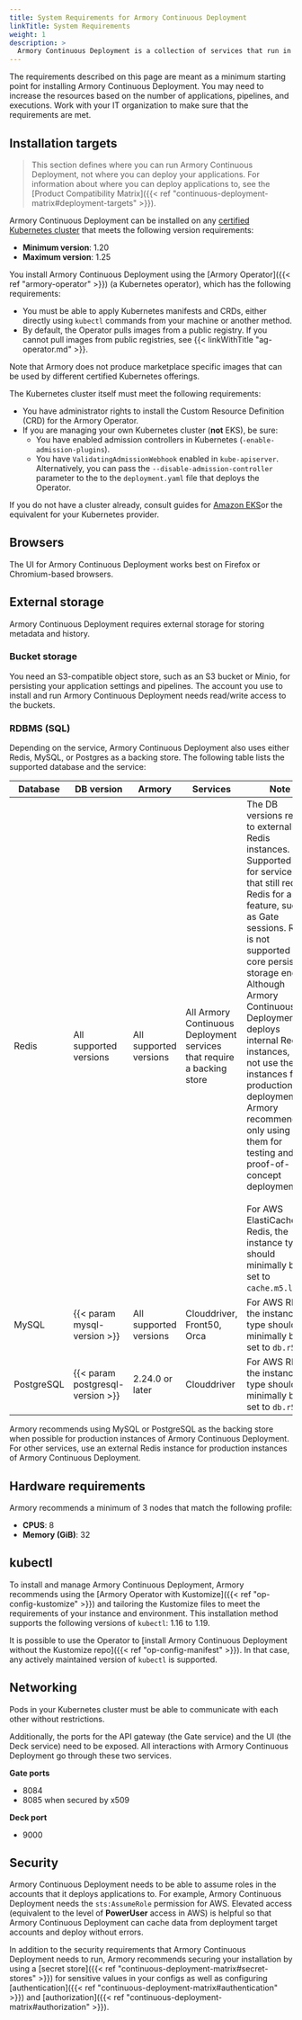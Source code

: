 ```yaml
---
title: System Requirements for Armory Continuous Deployment
linkTitle: System Requirements
weight: 1
description: >
  Armory Continuous Deployment is a collection of services that run in a Kubernetes cluster. In addition to the cluster, other requirements, such as storage, need to be met to run Armory Continuous Deployment for production environments.
---
```


The requirements described on this page are meant as a minimum starting point for installing Armory Continuous Deployment. You may need to increase the resources based on the number of applications, pipelines, and executions. Work with your IT organization to make sure that the requirements are met.

## Installation targets

> This section defines where you can run Armory Continuous Deployment, not where you can deploy your applications. For information about where you can deploy applications to, see the [Product Compatibility Matrix]({{< ref "continuous-deployment-matrix#deployment-targets" >}}).

Armory Continuous Deployment can be installed on any [certified Kubernetes cluster](https://www.cncf.io/certification/software-conformance/) that meets the following version requirements:

* **Minimum version**: 1.20
* **Maximum version**: 1.25
<!-- track EKS versions -->

You install Armory Continuous Deployment using the [Armory Operator]({{< ref "armory-operator" >}}) (a Kubernetes operator), which has the following requirements:

- You must be able to apply Kubernetes manifests and CRDs, either directly using `kubectl` commands from your machine or another method.
- By default, the Operator pulls images from a public registry. If you cannot pull images from public registries, see {{< linkWithTitle "ag-operator.md" >}}.

Note that Armory does not produce marketplace specific images that can be used by different certified Kubernetes offerings.

The Kubernetes cluster itself must meet the following requirements:

* You have administrator rights to install the Custom Resource Definition (CRD) for the Armory Operator.
* If you are managing your own Kubernetes cluster (**not** EKS), be sure:
   * You have enabled admission controllers in Kubernetes (`-enable-admission-plugins`).
   * You have `ValidatingAdmissionWebhook` enabled in `kube-apiserver`. Alternatively, you can pass the `--disable-admission-controller` parameter to the to the `deployment.yaml` file that deploys the Operator.

If you do not have a cluster already, consult guides for [Amazon EKS](https://docs.aws.amazon.com/eks/latest/userguide/getting-started-console.html)or the equivalent for your Kubernetes provider.

## Browsers

The UI for Armory Continuous Deployment works best on Firefox or Chromium-based browsers.

## External storage

Armory Continuous Deployment requires external storage for storing metadata and history.

### Bucket storage

You need an S3-compatible object store, such as an S3 bucket or Minio, for persisting your application settings and pipelines. The account you use to install and run Armory Continuous Deployment needs read/write access to the buckets.

### RDBMS (SQL)

Depending on the service, Armory Continuous Deployment also uses either Redis, MySQL, or Postgres as a backing store. The following table lists the supported database and the  service:

| Database | DB version             | Armory                 | Services                                  | Note                                                                                                                       |
| -------- | ---------------------- | ---------------------- | --------------------------------------------------- | -------------------------------------------------------------------------------------------------------------------------- |
| Redis    | All supported versions | All supported versions | All Armory Continuous Deployment services that require a backing store | The DB versions refer to external Redis instances. Supported only for services that still require Redis for a feature, such as Gate sessions. Redis is not supported as a core persistent storage engine. Although Armory Continuous Deployment deploys internal Redis instances, do not use these instances for production deployments. Armory recommends only using them for testing and proof-of-concept deployments. <br/><br/> For AWS ElastiCache for Redis, the instance type should minimally be set to `cache.m5.large`. |
| MySQL    | {{< param mysql-version >}}  | All supported versions | Clouddriver, Front50, Orca                          | For AWS RDS, the instance type should minimally be set to `db.r5`.                                                                                                                           |
| PostgreSQL    | {{< param postgresql-version >}}  | 2.24.0 or later | Clouddriver                          | For AWS RDS, the instance type should minimally be set to `db.r5`.                                                                                                                           |

Armory recommends using MySQL or PostgreSQL as the backing store when possible for production instances of Armory Continuous Deployment. For other services, use an external Redis instance for production instances of Armory Continuous Deployment.

## Hardware requirements

Armory recommends a minimum of 3 nodes that match the following profile:

* **CPUS**: 8
* **Memory (GiB)**: 32

## kubectl

To install and manage Armory Continuous Deployment, Armory recommends using the [Armory Operator with Kustomize]({{< ref "op-config-kustomize" >}}) and tailoring the Kustomize files to meet the requirements of your instance and environment. This installation method supports the following versions of `kubectl`: 1.16 to 1.19.
<!-- this is cause of the go-yaml bug: https://github.com/kubernetes-sigs/kustomize/issues/3605 -->

It is possible to use the Operator to [install Armory Continuous Deployment without the Kustomize repo]({{< ref "op-config-manifest" >}}). In that case, any actively maintained version of `kubectl` is supported.

## Networking

Pods in your Kubernetes cluster must be able to communicate with each other without restrictions.

Additionally, the ports for the API gateway (the Gate service) and the UI (the Deck service) need to be exposed. All interactions with Armory Continuous Deployment go through these two services.

**Gate ports**

* 8084
* 8085 when secured by x509

**Deck port**

* 9000

## Security

Armory Continuous Deployment needs to be able to assume roles in the accounts that it deploys applications to. For example, Armory Continuous Deployment needs the `sts:AssumeRole` permission for AWS. Elevated access (equivalent to the level of **PowerUser** access in AWS) is helpful so that Armory Continuous Deployment can cache data from deployment target accounts and deploy without errors.

In addition to the security requirements that Armory Continuous Deployment needs to run, Armory recommends securing your installation by using a [secret store]({{< ref "continuous-deployment-matrix#secret-stores" >}}) for sensitive values in your configs as well as configuring [authentication]({{< ref "continuous-deployment-matrix#authentication" >}}) and [authorization]({{< ref "continuous-deployment-matrix#authorization" >}}).
